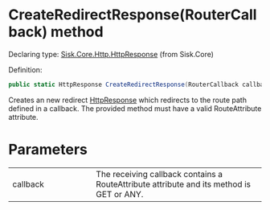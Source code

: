 <!--

Copyrights 2023 Sisk Framework - CypherPotato
Published under MIT license

!!! DO NOT EDIT THIS FILE !!!
This file was generated by a tool in the Sisk package. To edit the information in this documentation,
edit the XML documentation present in the Sisk source code.

-->


# CreateRedirectResponse(RouterCallback) method

Declaring type: [Sisk.Core.Http.HttpResponse](/read?q=/contents/spec/Sisk.Core.Http.HttpResponse.md) (from Sisk.Core)


Definition:

```cs
public static HttpResponse CreateRedirectResponse(RouterCallback callback)
```

Creates an new redirect <a href="/read?q=/contents/spec/Sisk.Core.Http.HttpResponse.md">HttpResponse</a> which redirects to the route path defined in a callback. The provided method must have a valid RouteAttribute attribute.


# Parameters

<table>
    <tbody>
<tr>
    <td width="33%">callback</td>
    <td>The receiving callback contains a RouteAttribute attribute and its method is GET or ANY.</td>
</tr>
    </tbody>
</table>
